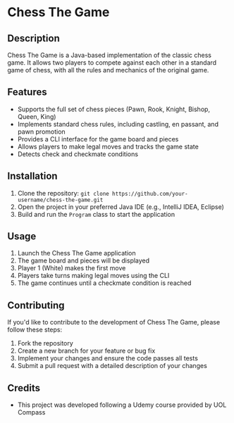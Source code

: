 # Chess The Game

## Description
Chess The Game is a Java-based implementation of the classic chess game. It allows two players to compete against each other in a standard game of chess, with all the rules and mechanics of the original game.

## Features
- Supports the full set of chess pieces (Pawn, Rook, Knight, Bishop, Queen, King)
- Implements standard chess rules, including castling, en passant, and pawn promotion
- Provides a CLI interface for the game board and pieces
- Allows players to make legal moves and tracks the game state
- Detects check and checkmate conditions

## Installation
1. Clone the repository: `git clone https://github.com/your-username/chess-the-game.git`
2. Open the project in your preferred Java IDE (e.g., IntelliJ IDEA, Eclipse)
3. Build and run the `Program` class to start the application

## Usage
1. Launch the Chess The Game application
2. The game board and pieces will be displayed
3. Player 1 (White) makes the first move
4. Players take turns making legal moves using the CLI
5. The game continues until a checkmate condition is reached

## Contributing
If you'd like to contribute to the development of Chess The Game, please follow these steps:
1. Fork the repository
2. Create a new branch for your feature or bug fix
3. Implement your changes and ensure the code passes all tests
4. Submit a pull request with a detailed description of your changes

## Credits
- This project was developed following a Udemy course provided by UOL Compass
